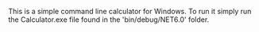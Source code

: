 This is a simple command line calculator for Windows. 
To run it simply run the Calculator.exe file found in the 'bin/debug/NET6.0' folder. 
